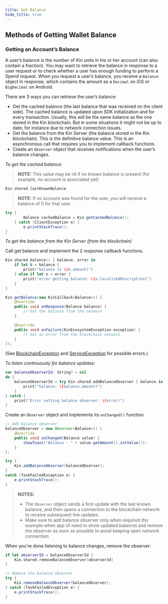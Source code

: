 ```yaml
---
title: Get Balance
hide_title: true
---
```

## Methods of Getting Wallet Balance
### Getting an Account’s Balance ###

A user’s balance is the number of Kin units in his or her account (can also contain a fraction). You may want to retrieve the balance in response to a user request or to check whether a user has enough funding to perform a Spend request. When you request a user’s balance, you receive a `Balance` object in response, which contains the amount as a `Decimal` on iOS or `BigDecimal` on Android.

There are 3 ways you can retrieve the user’s balance:

* Get the cached balance (the last balance that was received on the client side). The cached balance is updated upon SDK initialization and for every transaction. Usually, this will be the same balance as the one stored in the Kin blockchain. But in some situations it might not be up to date, for instance due to network connection issues.
* Get the balance from the Kin Server (the balance stored in the Kin blockchain). This is the definitive balance value. This is an asynchronous call that requires you to implement callback functions.
* Create an `Observer` object that receives notifications when the user’s balance changes.

*To get the cached balance:*
<!--DOCUSAURUS_CODE_TABS-->
<!--iOS-->
>**NOTE:** This value may be nil if no known balance is present (for example, no account is associated yet)

```swift
Kin.shared.lastKnownBalance
```
<!--Android-->
>**NOTE:** If no account was found for the user, you will receive a balance of 0 for that user.

```java
try {
        Balance cachedBalance = Kin.getCachedBalance();
    } catch (ClientException e) {
        e.printStackTrace();
}
```
<!--END_DOCUSAURUS_CODE_TABS-->

*To get the balance from the Kin Server (from the blockchain)*

Call get balance and implement the 2 response callback functions.
<!--DOCUSAURUS_CODE_TABS-->
<!--iOS-->
```swift
Kin.shared.balance() { balance, error in
    if let b = balance {
        print("balance is \(b.amount)")
    } else if let e = error {
        print("error getting balance: \(e.localizedDescription)")
    }
}
```
<!--Android-->
```java
Kin.getBalance(new KinCallback<Balance>() {
    @Override
    public void onResponse(Balance balance) {
        // Got the balance from the network
    }

    @Override
    public void onFailure(KinEcosystemException exception) {
        // Got an error from the blockchain network
    }
});
```
<!--END_DOCUSAURUS_CODE_TABS-->
(See [BlockchainException](api_common_errors.md#blockchainException--Represents-an-error-originated-with-kin-blockchain-error-code-might-be) and [ServiceException](api_common_errors.md#serviceexception---represents-an-error-communicating-with-kin-server-error-code-might-be) for possible errors.)

*To listen continuously for balance updates:*

<!--DOCUSAURUS_CODE_TABS-->
<!--iOS-->
```swift
var balanceObserverId: String? = nil
do {
    balanceObserverId = try Kin.shared.addBalanceObserver { balance in
        print("balance: \(balance.amount)")
    }
} catch {
    print("Error setting balance observer: \(error)")
}
```
<!--Android-->
Create an `Observer` object and implements its `onChanged()` function.
```java
// Add balance observer
balanceObserver = new Observer<Balance>() {
    @Override
    public void onChanged(Balance value) {
        showToast("Balance - " + value.getAmount().intValue());
    }
};

try {
    Kin.addBalanceObserver(balanceObserver);
}
catch (TaskFailedException e) {
    e.printStackTrace();
}
```
<!--END_DOCUSAURUS_CODE_TABS-->

>**NOTES:**
>* The `Observer` object sends a first update with the last known balance, and then opens a connection to the blockchain network to receive subsequent live updates.
>* Make sure to add balance observer only when required (for example when app UI need to show updated balance) and remove the observer as soon as possible to avoid keeping open network connection.

When you're done listening to balance changes, remove the observer:

<!--DOCUSAURUS_CODE_TABS-->
<!--iOS-->
```swift
if let observerId = balanceObserverId {
    Kin.shared.removeBalanceObserver(observerId)
}
```
<!--Android-->
```java
// Remove the balance observer
try {
    Kin.removeBalanceObserver(balanceObserver);
} catch (TaskFailedException e) {
    e.printStackTrace();
}
```
<!--END_DOCUSAURUS_CODE_TABS-->
